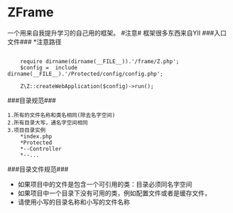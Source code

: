 ZFrame 
======
一个用来自我提升学习的自己用的框架。
#注意#
框架很多东西来自YII
###入口文件###
*注意路径
<pre><code>
    require dirname(dirname(__FILE__)).'/frame/Z.php';
	$config =  include dirname(__FILE__).'/Protected/config/config.php';

	Z\Z::createWebApplication($config)->run();
</code></pre>

###目录规范###

    1.所有的文件名称和类名相同(除去名字空间)
    2.所有目录大写，通名字空间相同
    3.项目目录实例
        *index.php
        *Protected
        *--Controller
        *--...
###目录文件规范###
* 如果项目中的文件是包含一个可引用的类：目录必须同名字空间
* 如果项目中一个目录下没有可用的类，例如配置文件或者是缓存文件，
*   请使用小写的目录名称和小写的文件名称